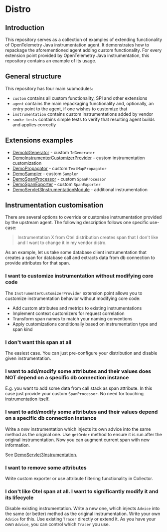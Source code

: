 # Distro

## Introduction

This repository serves as a collection of examples of extending functionality of OpenTelemetry Java instrumentation agent.
It demonstrates how to repackage the aforementioned agent adding custom functionality.
For every extension point provided by OpenTelemetry Java instrumentation, this repository contains an example of
its usage.

## General structure

This repository has four main submodules:

- `custom` contains all custom functionality, SPI and other extensions
- `agent` contains the main repackaging functionality and, optionally, an entry point to the agent, if one wishes to
  customize that
- `instrumentation` contains custom instrumentations added by vendor
- `smoke-tests` contains simple tests to verify that resulting agent builds and applies correctly

## Extensions examples

- [DemoIdGenerator](custom/src/main/java/com/example/javaagent/DemoIdGenerator.java) - custom `IdGenerator`
- [DemoInstrumenterCustomizerProvider](custom/src/main/java/com/example/javaagent/DemoInstrumenterCustomizerProvider.java) - custom instrumentation customization
- [DemoPropagator](custom/src/main/java/com/example/javaagent/DemoPropagator.java) - custom `TextMapPropagator`
- [DemoSampler](custom/src/main/java/com/example/javaagent/DemoSampler.java) - custom `Sampler`
- [DemoSpanProcessor](custom/src/main/java/com/example/javaagent/DemoSpanProcessor.java) - custom `SpanProcessor`
- [DemoSpanExporter](custom/src/main/java/com/example/javaagent/DemoSpanExporter.java) - custom `SpanExporter`
- [DemoServlet3InstrumentationModule](instrumentation/servlet-3/src/main/java/com/example/javaagent/instrumentation/DemoServlet3InstrumentationModule.java) - additional instrumentation

## Instrumentation customisation

There are several options to override or customise instrumentation provided by the upstream agent.
The following description follows one specific use-case:

> Instrumentation X from Otel distribution creates span that I don't like and I want to change it in my vendor distro.

As an example, let us take some database client instrumentation that creates a span for database call
and extracts data from db connection to provide attributes for that span.

### I want to customize instrumentation without modifying core code

The `InstrumenterCustomizerProvider` extension point allows you to customize instrumentation behavior without modifying core code:

- Add custom attributes and metrics to existing instrumentations
- Implement context customizers for request correlation
- Transform span names to match your naming conventions
- Apply customizations conditionally based on instrumentation type and span kind

### I don't want this span at all

The easiest case. You can just pre-configure your distribution and disable given instrumentation.

### I want to add/modify some attributes and their values does NOT depend on a specific db connection instance

E.g. you want to add some data from call stack as span attribute.
In this case just provide your custom `SpanProcessor`.
No need for touching instrumentation itself.

### I want to add/modify some attributes and their values depend on a specific db connection instance

Write a _new_ instrumentation which injects its own advice into the same method as the original one.
Use `getOrder` method to ensure it is run after the original instrumentation.
Now you can augment current span with new information.

See [DemoServlet3Instrumentation](instrumentation/servlet-3/src/main/java/com/example/javaagent/instrumentation/DemoServlet3Instrumentation.java).

### I want to remove some attributes

Write custom exporter or use attribute filtering functionality in Collector.

### I don't like Otel span at all. I want to significantly modify it and its lifecycle

Disable existing instrumentation.
Write a new one, which injects `Advice` into the same (or better) method as the original instrumentation.
Write your own `Advice` for this.
Use existing `Tracer` directly or extend it.
As you have your own `Advice`, you can control which `Tracer` you use.
